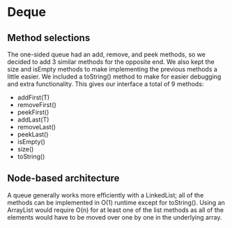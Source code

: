 # Deque

## Method selections
The one-sided queue had an add, remove, and peek methods, so we decided to add 3 similar methods for the opposite end. We also kept the size and isEmpty methods to make implementing the previous methods a little easier. We included a toString() method to make for easier debugging and extra functionality. This gives our interface a total of 9 methods:
- addFirst(T)
- removeFirst()
- peekFirst()
- addLast(T)
- removeLast()
- peekLast()
- isEmpty()
- size()
- toString()

## Node-based architecture
A queue generally works more efficiently with a LinkedList; all of the methods can be implemented in O(1) runtime except for toString(). Using an ArrayList would require O(n) for at least one of the list methods as all of the elements would have to be moved over one by one in the underlying array.
